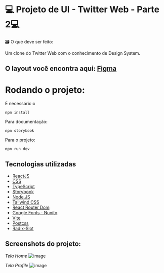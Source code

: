 # 💻 Projeto de UI - Twitter Web - Parte 2💻

🗃️ O que deve ser feito: 

Um clone do Twitter Web com o conhecimento de Design System.

## O layout você encontra aqui: [Figma](https://www.figma.com/file/O0mi1MrCKsgbcCt0mo8HCb/Twitter-desktop-pages-(feed%2C-sigup%2C-login%2C-profile)-(Community)?t=IeSIEButAPrC0WMK-6)

# Rodando o projeto:

É necessário o 
```shell
npm install 
```
Para documentação: 
```shell
npm storybook 
```
Para o projeto:
```shell
npm run dev 
```

## Tecnologias utilizadas

- [ReactJS](https://pt-br.reactjs.org/)
- [CSS](https://developer.mozilla.org/en-US/docs/Web/CSS)
- [TypeScript](https://www.typescriptlang.org/)
- [Storybook](https://storybook.js.org/)
- [Node.JS](https://nodejs.org/en/)
- [Tailwind CSS](https://tailwindcss.com/)
- [React Router Dom](https://v5.reactrouter.com/web/guides/quick-start)
- [Google Fonts - Nunito](https://fonts.google.com/)
- [Vite](https://vitejs.dev/)
- [Postcss](https://postcss.org/)
- [Radix-Slot](https://www.radix-ui.com/docs/primitives/utilities/slot)

## Screenshots do projeto:

*Tela Home*
![image](https://user-images.githubusercontent.com/33937487/201116884-d25fdf64-80a2-45b9-8f33-c140130b4dd9.png)

*Tela Profile*
![image](https://user-images.githubusercontent.com/33937487/201117443-60eb0061-2112-4cc6-bf20-81bf864d87f6.png)
